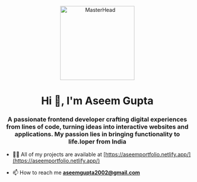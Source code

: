 <p align="center">
  <img src="https://encrypted-tbn2.gstatic.com/images?q=tbn:ANd9GcQrai7-PGpWQ-5vmY5I7_TvW5_JQ_XpVfmdkUFkFvIKxrse7swA" alt="MasterHead" width="200" height="200">
</p>
<h1 align="center">Hi 👋, I'm Aseem Gupta</h1>
<h3 align="center">A passionate frontend deveIoper crafting digital experiences from lines of code, turning ideas into interactive websites and applications. My passion lies in bringing functionality to life.loper from India</h3>

- 👨‍💻 All of my projects are available at [https://aseemportfolio.netlify.app/](https://aseemportfolio.netlify.app/)

- 📫 How to reach me **aseemgupta2002@gmail.com**

